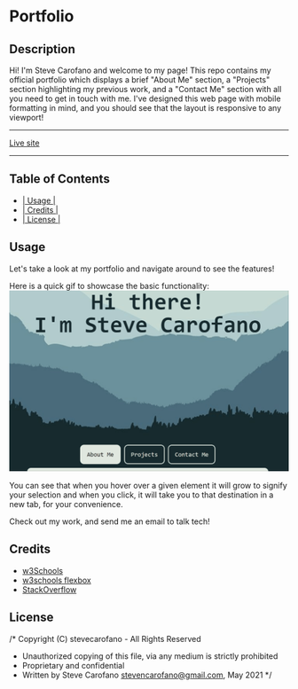 # Portfolio

## Description

Hi! I'm Steve Carofano and welcome to my page! This repo contains my official portfolio which displays
a brief "About Me" section, a "Projects" section highlighting my previous work, and a "Contact Me" section 
with all you need to get in touch with me. I've designed this web page with mobile formatting in mind,
and you should see that the layout is responsive to any viewport!

---

[Live site](https://stevecarofano.github.io/Portfolio-SC/)

---

## Table of Contents
* [| Usage |](#usage)
* [| Credits |](#credits)
* [| License |](#license)

## Usage

Let's take a look at my portfolio and navigate around to see the features!

Here is a quick gif to showcase the basic functionality:
    ![demo](assets/images/demo-new.gif)
    
You can see that when you hover over a given element it will grow to signify your selection and when you click, it will take you to that destination in a new tab, for your convenience.

Check out my work, and send me an email to talk tech!


## Credits
* [w3Schools](https://www.w3schools.com)
* [w3schools flexbox](https://www.w3schools.com/css/css3_flexbox.asp)
* [StackOverflow](https://www.stackoverflow.com)

## License 

/* Copyright (C) stevecarofano - All Rights Reserved
 * Unauthorized copying of this file, via any medium is strictly prohibited
 * Proprietary and confidential
 * Written by Steve Carofano <stevencarofano@gmail.com>, May 2021
 */

